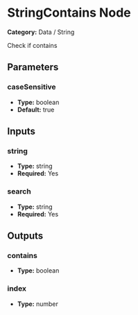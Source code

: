 
# StringContains Node

**Category:** Data / String

Check if contains

## Parameters


### caseSensitive
- **Type:** boolean
- **Default:** true





## Inputs


### string
- **Type:** string
- **Required:** Yes



### search
- **Type:** string
- **Required:** Yes



## Outputs


### contains
- **Type:** boolean



### index
- **Type:** number




